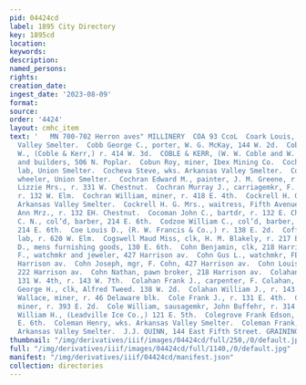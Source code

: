 ```yaml
---
pid: 04424cd
label: 1895 City Directory
key: 1895cd
location: 
keywords: 
description: 
named_persons: 
rights: 
creation_date: 
ingest_date: '2023-08-09'
format: 
source: 
order: '4424'
layout: cmhc_item
text: '   MN 700-702 Herron aves" MILLINERY  COA 93 CcoL  Coark Louis, sideman, Arkansas
  Valley Smelter.  Cobb George C., porter, W. G. McKay, 144 W. 2d.  Coble William
  W., (Coble & Kerr,) r. 414 W. 3d.  COBLE & KERR, (W. W. Coble and W. J. Kerr,) contractors
  and builders, 506 N. Poplar.  Cobun Roy, miner, Ibex Mining Co.  Cochaver Joseph,
  lab, Union Smelter.  Cocheva Steve, wks. Arkansas Valley Smelter.  Cochover Matt,
  wheeler, Union Smelter.  Cochran Edward M., painter, J. M. Greene, r. 132 W. Elm.  Cochran
  Lizzie Mrs., r. 331 W. Chestnut.  Cochran Murray J., carriagemkr, F. L. Giroux,
  r. 132 W. Elm.  Cochran William, miner, r. 418 E. 4th.  Cockrell H. G., bricklayer,
  Arkansas Valley Smelter.  Cockrell H. G. Mrs., waitress, Fifth Avenue Hotel.  Cocoman
  Ann Mrz., r. 132 EH. Chestnut.  Cocoman John C., bartdr, r. 132 E. Chestnut.  Codzoe
  C. N., col’d, barber, 214 E. 6th.  Codzoe William C., col’d, barber, C. N. Codzoe,
  214 E. 6th.  Coe Louis D., (R. W. Francis & Co.,) r. 138 E. 2d.  Coffman William,
  lab, r. 620 W. Elm.  Cogswell Maud Miss, clk, H. M. Blakely, r. 217 E. 5th.  Cohen
  D., mens furnishing goods, 130 E. 6th.  Cohn Benjamin, clk, 218 Harrison av.  Cohn
  F., watchmkr and jeweler, 427 Harrison av.  Cohn Gus L., watchmkr, FE. Cohn, 427
  Harrison av.  Cohn Joseph, mgr, F. Cohn, 427 Harrison av.  Cohn Louis, confectionery,
  222 Harrison av.  Cohn Nathan, pawn broker, 218 Harrison av.  Colahan Francis, carpenter,
  131 W. 4th, r. 143 W. 7th.  Colahan Frank J., carpenter, F. Colahan, r. 143 W. 7th.  Colahan
  George H., clk, Alfred Tweed. 138 W. 2d.  Colahan William J., r. 143 W. 7th.  Colby
  Wallace, miner, r. 46 Delaware blk.  Cole Frank J., r. 131 E. 4th.  Cole James G.,
  miner, r. 393 E. 2d.  Cole William, sausagemkr, John Buffehr, r. 314 E. 6th.  Cole
  William H., (Leadville Ice Co.,) 121 E. 5th.  Colegrove Frank Edson, miner, r. 511
  E. 6th.  Coleman Henry, wks. Arkansas Valley Smelter.  Coleman Frank, carpenter,
  Arkansas Valley Smelter.  J.J. QUINN, 144 East Fifth Street. GRAINING        he '
thumbnail: "/img/derivatives/iiif/images/04424cd/full/250,/0/default.jpg"
full: "/img/derivatives/iiif/images/04424cd/full/1140,/0/default.jpg"
manifest: "/img/derivatives/iiif/04424cd/manifest.json"
collection: directories
---
```

